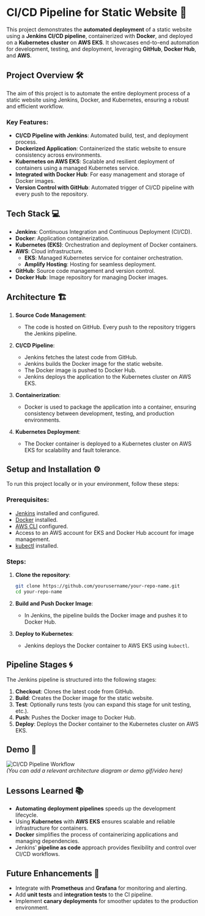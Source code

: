 # CI/CD Pipeline for Static Website 🚀

This project demonstrates the **automated deployment** of a static website using a **Jenkins CI/CD pipeline**, containerized with **Docker**, and deployed on a **Kubernetes cluster** on **AWS EKS**. It showcases end-to-end automation for development, testing, and deployment, leveraging **GitHub**, **Docker Hub**, and **AWS**.

## Project Overview 🛠️

The aim of this project is to automate the entire deployment process of a static website using Jenkins, Docker, and Kubernetes, ensuring a robust and efficient workflow.

### Key Features:
- **CI/CD Pipeline with Jenkins**: Automated build, test, and deployment process.
- **Dockerized Application**: Containerized the static website to ensure consistency across environments.
- **Kubernetes on AWS EKS**: Scalable and resilient deployment of containers using a managed Kubernetes service.
- **Integrated with Docker Hub**: For easy management and storage of Docker images.
- **Version Control with GitHub**: Automated trigger of CI/CD pipeline with every push to the repository.

## Tech Stack 💻

- **Jenkins**: Continuous Integration and Continuous Deployment (CI/CD).
- **Docker**: Application containerization.
- **Kubernetes (EKS)**: Orchestration and deployment of Docker containers.
- **AWS**: Cloud infrastructure.
  - **EKS**: Managed Kubernetes service for container orchestration.
  - **Amplify Hosting**: Hosting for seamless deployment.
- **GitHub**: Source code management and version control.
- **Docker Hub**: Image repository for managing Docker images.

## Architecture 🏗️

1. **Source Code Management**:
    - The code is hosted on GitHub. Every push to the repository triggers the Jenkins pipeline.

2. **CI/CD Pipeline**:
    - Jenkins fetches the latest code from GitHub.
    - Jenkins builds the Docker image for the static website.
    - The Docker image is pushed to Docker Hub.
    - Jenkins deploys the application to the Kubernetes cluster on AWS EKS.

3. **Containerization**:
    - Docker is used to package the application into a container, ensuring consistency between development, testing, and production environments.

4. **Kubernetes Deployment**:
    - The Docker container is deployed to a Kubernetes cluster on AWS EKS for scalability and fault tolerance.

## Setup and Installation ⚙️

To run this project locally or in your environment, follow these steps:

### Prerequisites:

- [Jenkins](https://www.jenkins.io/) installed and configured.
- [Docker](https://www.docker.com/) installed.
- [AWS CLI](https://aws.amazon.com/cli/) configured.
- Access to an AWS account for EKS and Docker Hub account for image management.
- [kubectl](https://kubernetes.io/docs/tasks/tools/install-kubectl/) installed.

### Steps:

1. **Clone the repository**:
    ```bash
    git clone https://github.com/yourusername/your-repo-name.git
    cd your-repo-name
    ```

2. **Build and Push Docker Image**:
    - In Jenkins, the pipeline builds the Docker image and pushes it to Docker Hub.
    
3. **Deploy to Kubernetes**:
    - Jenkins deploys the Docker container to AWS EKS using `kubectl`.

## Pipeline Stages 🌀

The Jenkins pipeline is structured into the following stages:

1. **Checkout**: Clones the latest code from GitHub.
2. **Build**: Creates the Docker image for the static website.
3. **Test**: Optionally runs tests (you can expand this stage for unit testing, etc.).
4. **Push**: Pushes the Docker image to Docker Hub.
5. **Deploy**: Deploys the Docker container to the Kubernetes cluster on AWS EKS.

## Demo 🎥

![CI/CD Pipeline Workflow](https://your-image-link.com)  
*(You can add a relevant architecture diagram or demo gif/video here)*

## Lessons Learned 📚

- **Automating deployment pipelines** speeds up the development lifecycle.
- Using **Kubernetes** with **AWS EKS** ensures scalable and reliable infrastructure for containers.
- **Docker** simplifies the process of containerizing applications and managing dependencies.
- Jenkins' **pipeline as code** approach provides flexibility and control over CI/CD workflows.

## Future Enhancements 🔮

- Integrate with **Prometheus** and **Grafana** for monitoring and alerting.
- Add **unit tests** and **integration tests** to the CI pipeline.
- Implement **canary deployments** for smoother updates to the production environment.


